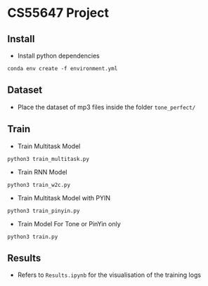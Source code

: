 # CS55647 Project

## Install
- Install python dependencies
```
conda env create -f environment.yml
```

## Dataset
- Place the dataset of mp3 files inside the folder `tone_perfect/`


## Train
- Train Multitask Model
```
python3 train_multitask.py
```
- Train RNN Model
```
python3 train_w2c.py
```
- Train Multitask Model with PYIN
```
python3 train_pinyin.py
```
- Train Model For Tone or PinYin only
```
python3 train.py
```


## Results
- Refers to `Results.ipynb` for the visualisation of the training logs
